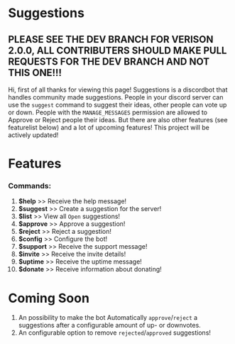 # Suggestions

## PLEASE SEE THE DEV BRANCH FOR VERISON 2.0.0, ALL CONTRIBUTERS SHOULD MAKE PULL REQUESTS FOR THE DEV BRANCH AND NOT THIS ONE!!!

Hi, first of all thanks for viewing this page! Suggestions is a discordbot that handles community made suggestions. People in your discord server can use the `suggest` command to suggest their ideas, other people can vote up or down. People with the `MANAGE_MESSAGES` permission are allowed to Approve or Reject people their ideas. But there are also other features (see featurelist below) and a lot of upcoming features! This project will be actively updated!

# Features
### Commands:
1. **$help** >> Receive the help message!
2. **$suggest** >> Create a suggestion for the server!
3. **$list** >> View all `Open` suggestions!
4. **$approve** >> Approve a suggestion!
5. **$reject** >> Reject a suggestion!
6. **$config** >> Configure the bot!
7. **$support** >> Receive the support message!
8. **$invite** >> Receive the invite details!
9. **$uptime** >> Receive the uptime message!
10. **$donate** >> Receive information about donating!

# Coming Soon
1. An possibility to make the bot Automatically `approve`/`reject` a suggestions after a configurable amount of up- or downvotes.
2. An configurable option to remove `rejected`/`approved` suggestions!
